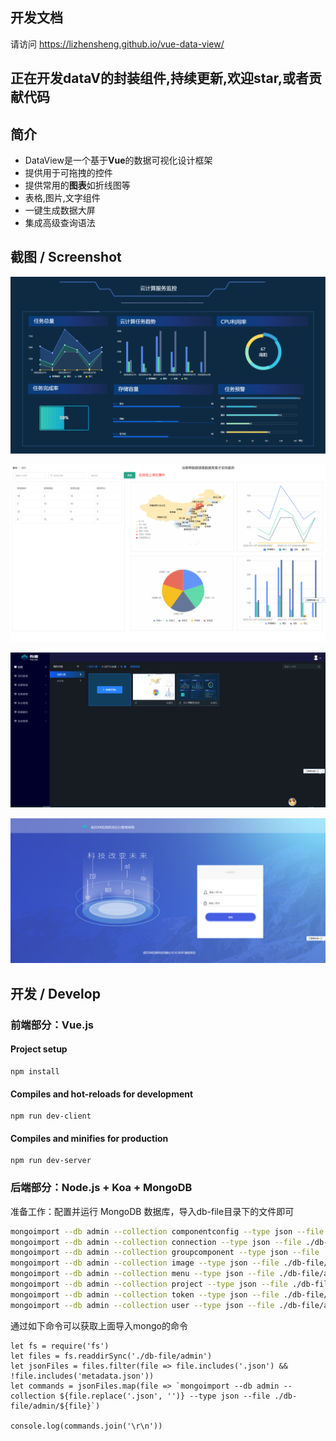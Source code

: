 ## 开发文档
请访问 https://lizhensheng.github.io/vue-data-view/

## 正在开发dataV的封装组件,持续更新,欢迎star,或者贡献代码

## 简介

* DataView是一个基于**Vue**的数据可视化设计框架
* 提供用于可拖拽的控件
* 提供常用的**图表**如折线图等
* 表格,图片,文字组件
* 一键生成数据大屏
* 集成高级查询语法

## 截图 / Screenshot

![image-1](./vuedoc/cloud-computing.png)

![image-2](./vuedoc/statistical-query.png)

![image-3](./vuedoc/manager-project.png)

![image-4](./vuedoc/login-form.png)

## 开发 / Develop

### 前端部分：Vue.js

#### Project setup

```
npm install
```

#### Compiles and hot-reloads for development

```
npm run dev-client
```

#### Compiles and minifies for production

```
npm run dev-server
```

### 后端部分：Node.js + Koa + MongoDB

准备工作：配置并运行 MongoDB 数据库，导入db-file目录下的文件即可

```bash
mongoimport --db admin --collection componentconfig --type json --file ./db-file/admin/componentconfig.json
mongoimport --db admin --collection connection --type json --file ./db-file/admin/connection.json
mongoimport --db admin --collection groupcomponent --type json --file ./db-file/admin/groupcomponent.json
mongoimport --db admin --collection image --type json --file ./db-file/admin/image.json
mongoimport --db admin --collection menu --type json --file ./db-file/admin/menu.json
mongoimport --db admin --collection project --type json --file ./db-file/admin/project.json
mongoimport --db admin --collection token --type json --file ./db-file/admin/token.json
mongoimport --db admin --collection user --type json --file ./db-file/admin/user.json
```

通过如下命令可以获取上面导入mongo的命令
```node
let fs = require('fs')
let files = fs.readdirSync('./db-file/admin')
let jsonFiles = files.filter(file => file.includes('.json') && !file.includes('metadata.json'))
let commands = jsonFiles.map(file => `mongoimport --db admin --collection ${file.replace('.json', '')} --type json --file ./db-file/admin/${file}`)

console.log(commands.join('\r\n'))
```
